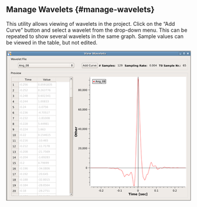 ## Manage Wavelets {#manage-wavelets}

This utility allows viewing of wavelets in the project. Click on the “Add Curve” button and select a wavelet from the drop-down menu. This can be repeated to show several wavelets in the same graph. Sample values can be viewed in the table, but not edited.

![](/assets/059_Workflow.png)

